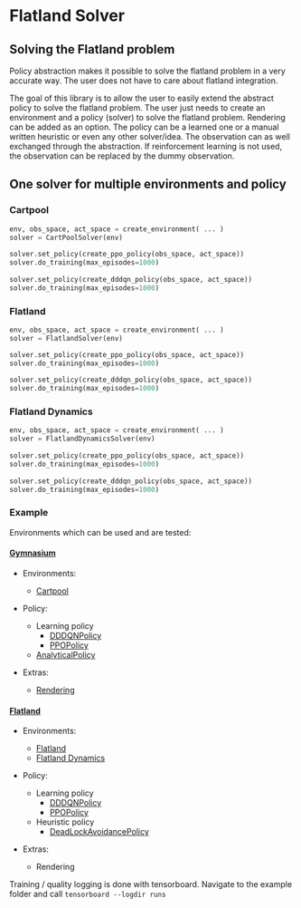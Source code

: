 # Flatland Solver

## Solving the Flatland problem

Policy abstraction makes it possible to solve the flatland problem in a very accurate way. The user does not have to
care about flatland integration.

The goal of this library is to allow the user to easily extend the abstract policy to solve the flatland problem.
The user just needs to create an environment and a policy (solver) to solve the flatland problem. Rendering can be added
as an option.
The policy can be a learned one or a manual written heuristic or even any other solver/idea.
The observation can as well exchanged through the abstraction.
If reinforcement learning is not used, the observation can be replaced by the dummy observation.

## One solver for multiple environments and policy
 
### Cartpool                                                                                                                 
```python 
env, obs_space, act_space = create_environment( ... )
solver = CartPoolSolver(env)    
                          
solver.set_policy(create_ppo_policy(obs_space, act_space))     
solver.do_training(max_episodes=1000)                          
                                  
solver.set_policy(create_dddqn_policy(obs_space, act_space))   
solver.do_training(max_episodes=1000)     
```                   

### Flatland                                                                                                                 
```python
env, obs_space, act_space = create_environment( ... )   
solver = FlatlandSolver(env)  

solver.set_policy(create_ppo_policy(obs_space, act_space))  
solver.do_training(max_episodes=1000)         
                                                                                        
solver.set_policy(create_dddqn_policy(obs_space, act_space))                                                          
solver.do_training(max_episodes=1000)                    
```                                                              

### Flatland Dynamics      
```python
env, obs_space, act_space = create_environment( ... )  
solver = FlatlandDynamicsSolver(env)                                                                                     
                                                                                          
solver.set_policy(create_ppo_policy(obs_space, act_space))                                                               
solver.do_training(max_episodes=1000)                                                                                    
                                                                                         
solver.set_policy(create_dddqn_policy(obs_space, act_space))                                                             
solver.do_training(max_episodes=1000)                 
```                                                                


### Example

Environments which can be used and are tested:

#### [Gymnasium](https://github.com/Farama-Foundation/Gymnasium)

- Environments:
    - [Cartpool](https://github.com/aiAdrian/flatland_solver_policy/blob/main/example/gymnasium_cartpool/example_cartpool.py)


- Policy:
    - Learning policy
        - [DDDQNPolicy](https://github.com/aiAdrian/flatland_solver_policy/blob/main/policy/learning_policy/dddqn_policy/dddqn_policy.py)
        - [PPOPolicy](https://github.com/aiAdrian/flatland_solver_policy/blob/main/policy/learning_policy/ppo_policy/ppo_agent.py)
    - [AnalyticalPolicy](https://github.com/aiAdrian/flatland_solver_policy/blob/main/example/gymnasium_cartpool/cartpool_analytical_policy.py)


- Extras:
    - [Rendering](https://github.com/aiAdrian/flatland_solver_policy/blob/main/example/gymnasium_cartpool/cartpool_renderer.py)

#### [Flatland](https://github.com/flatland-association/flatland-rl)

- Environments:
    - [Flatland](https://github.com/aiAdrian/flatland_solver_policy/blob/main/example/flatland_rail_env/example_flatland.py)
    - [Flatland Dynamics](https://github.com/aiAdrian/flatland_solver_policy/blob/main/example/flatland_dynamics/example_flatland_dynamics.py)


- Policy:
    - Learning policy
        - [DDDQNPolicy](https://github.com/aiAdrian/flatland_solver_policy/blob/main/policy/learning_policy/dddqn_policy/dddqn_policy.py)
        - [PPOPolicy](https://github.com/aiAdrian/flatland_solver_policy/blob/main/policy/learning_policy/ppo_policy/ppo_agent.py)
    - Heuristic policy
        - [DeadLockAvoidancePolicy](https://github.com/aiAdrian/flatland_solver_policy/blob/main/policy/heuristic_policy/shortest_path_deadlock_avoidance_policy/deadlock_avoidance_policy.py)


- Extras:
    - Rendering

Training / quality logging is done with tensorboard. Navigate to the example folder
and call ``tensorboard --logdir runs``
